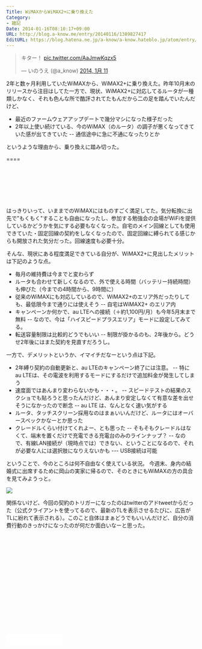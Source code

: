 ```yaml
---
Title: WiMAXからWiMAX2+に乗り換えた
Category:
- 雑記
Date: 2014-01-16T08:10:17+09:00
URL: http://blog.a-know.me/entry/20140116/1389827417
EditURL: https://blog.hatena.ne.jp/a-know/a-know.hateblo.jp/atom/entry/12921228815727979232
---
```


<blockquote class="twitter-tweet" lang="ja"><p>キター！ <a href="http://t.co/AaJmwKqzx5">pic.twitter.com/AaJmwKqzx5</a></p>&mdash; いのうえ (@a_know) <a href="https://twitter.com/a_know/statuses/421965056838868992">2014, 1月 11</a></blockquote>

2年と数ヶ月利用していたWiMAXから、WiMAX2+に乗り換えた。昨年10月末のリリースから注目はしてた一方で、現状、WiMAX2+に対応してるルータが一種類しかなく、それも色んな所で酷評されてたもんだから二の足を踏んでいたんだけど、

- 最近のファームウェアアップデートで幾分マシになった様子だった
- 2年以上使い続けている、今のWiMAX（のルータ）の調子が悪くなってきていた感が出てきていた
-- 通信途中に急に不通になったりとか

というような理由から、乗り換えに踏み切った。

====

<script async src="//pagead2.googlesyndication.com/pagead/js/adsbygoogle.js"></script>
<!-- article-top -->
<ins class="adsbygoogle"
     style="display:inline-block;width:728px;height:90px"
     data-ad-client="ca-pub-3463034538369189"
     data-ad-slot="8367620130"></ins>
<script>
(adsbygoogle = window.adsbygoogle || []).push({});
</script>


はっきりいって、いままでのWiMAXにはものすごく満足してた。気分転換に出先で"もくもく"することも自由になったし、参加する勉強会の会場がWiFiを提供しているかどうかを気にする必要もなくなった。自宅のメイン回線としても使用できていた・固定回線の契約をしなくなったので、固定回線に縛られてる感じからも開放された気分だった。回線速度も必要十分。

そんな、現状にある程度満足できている自分が、WiMAX2+に見出したメリットは下記のような点。

- 毎月の維持費は今までと変わらず
- ルータも合わせて新しくなるので、外で使える時間（バッテリー持続時間）も伸びた（今までの4時間から、9時間に）
- 従来のWiMAXにも対応しているので、WiMAX2+のエリア外だったりしても、最低限今まで通りには使えそう
-- 自宅はWiMAX2+ のエリア内
- キャンペーンか何かで、au LTEへの接続（＋約1,100円/月）も今年5月末まで無料
-- なので、今は「ハイスピードプラスエリア」モードに設定してみてる。
- 転送容量制限は比較的どうでもいい
-- 制限が掛かるのも、2年後から。どうせ2年後にはまた契約を見直すだろうし。

一方で、デメリットというか、イマイチだなーという点は下記。

- 2年縛り契約の自動更新と、au LTEのキャンペーン終了には注意。
-- 特に au LTEは、その電波を利用するモードにするだけで追加料金が発生してしまう
- 速度面ではあんまり変わらないかも・・・。
-- スピードテストの結果のスクショでも貼ろうと思ったんだけど、あんまり安定しなくて有意な差を出せそうになかったので断念
-- au LTE は、なんとなく速い気がする
- ルータ、タッチスクリーン採用なのはまぁいいんだけど、ルータにはオーバースペックかなーとか思った
- クレードルくらい付けてくれよー、とも思った
-- そもそもクレードルはなくて、端末を置くだけで充電できる充電台のみのラインナップ？
-- なので、有線LAN接続が（現時点では）できない、ということになるので、それが必要な人には選択肢になりえないかも
--- USB接続は可能

ということで、今のところは何不自由なく使えている状況。
今週末、身内の結婚式に出席するために岡山の実家に帰るので、そのときにもWiMAXの方の具合を見てみようっと。

<img src="//lh3.ggpht.com/lGF3ToKNj--rlT6CMeSNaO20TopBI9ioEfFzMK1WAz53gY5iJmFA-SAqZf03Nm0PSX8tPZ7RrQiyUaU8lHaJPks=s720">


関係ないけど、今回の契約のトリガーになったのはtwitterのアドtweetからだった（公式クライアントを使ってるので、最新のTLを表示させるたびに、広告がTLに紛れて表示される）。このこと自体はまぁどうでもいいんだけど、自分の消費行動のきっかけになったのが何だか面白いなーと思った。


<script async src="//pagead2.googlesyndication.com/pagead/js/adsbygoogle.js"></script>
<!-- article-bottom2 -->
<ins class="adsbygoogle"
     style="display:inline-block;width:300px;height:250px"
     data-ad-client="ca-pub-3463034538369189"
     data-ad-slot="5274552934"></ins>
<script>
(adsbygoogle = window.adsbygoogle || []).push({});
</script>

<iframe src="//blog.hatena.ne.jp/a-know/a-know.hateblo.jp/subscribe/iframe" allowtransparency="true" frameborder="0" scrolling="no" width="150" height="28"></iframe>
